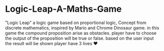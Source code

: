 # Logic-Leap-A-Maths-Game
"Logic Leap" a logic game based on proportional logic, Concept from discrete mathematics, inspired by Mario and Chrome Dinosaur game. in this game the compound proposition arise as obstacles. player have to choose the output of the proposition will be true or false. based on the user input the result will be shown player have 3 lives ❤️
